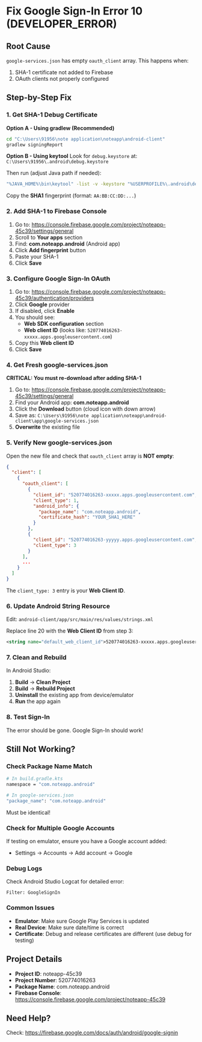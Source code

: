 # Fix Google Sign-In Error 10 (DEVELOPER_ERROR)

## Root Cause
`google-services.json` has empty `oauth_client` array. This happens when:
1. SHA-1 certificate not added to Firebase
2. OAuth clients not properly configured

## Step-by-Step Fix

### 1. Get SHA-1 Debug Certificate

**Option A - Using gradlew (Recommended)**
```bash
cd "C:\Users\91956\note application\noteapp\android-client"
gradlew signingReport
```

**Option B - Using keytool**
Look for `debug.keystore` at: `C:\Users\91956\.android\debug.keystore`

Then run (adjust Java path if needed):
```bash
"%JAVA_HOME%\bin\keytool" -list -v -keystore "%USERPROFILE%\.android\debug.keystore" -alias androiddebugkey -storepass android -keypass android
```

Copy the **SHA1** fingerprint (format: `AA:BB:CC:DD:...`)

### 2. Add SHA-1 to Firebase Console

1. Go to: https://console.firebase.google.com/project/noteapp-45c39/settings/general
2. Scroll to **Your apps** section
3. Find: **com.noteapp.android** (Android app)
4. Click **Add fingerprint** button
5. Paste your SHA-1
6. Click **Save**

### 3. Configure Google Sign-In OAuth

1. Go to: https://console.firebase.google.com/project/noteapp-45c39/authentication/providers
2. Click **Google** provider
3. If disabled, click **Enable**
4. You should see:
   - **Web SDK configuration** section
   - **Web client ID** (looks like: `520774016263-xxxxx.apps.googleusercontent.com`)
5. Copy this **Web client ID**
6. Click **Save**

### 4. Get Fresh google-services.json

**CRITICAL: You must re-download after adding SHA-1**

1. Go to: https://console.firebase.google.com/project/noteapp-45c39/settings/general
2. Find your Android app: **com.noteapp.android**
3. Click the **Download** button (cloud icon with down arrow)
4. Save as: `C:\Users\91956\note application\noteapp\android-client\app\google-services.json`
5. **Overwrite** the existing file

### 5. Verify New google-services.json

Open the new file and check that `oauth_client` array is **NOT empty**:

```json
{
  "client": [
    {
      "oauth_client": [
        {
          "client_id": "520774016263-xxxxx.apps.googleusercontent.com",
          "client_type": 1,
          "android_info": {
            "package_name": "com.noteapp.android",
            "certificate_hash": "YOUR_SHA1_HERE"
          }
        },
        {
          "client_id": "520774016263-yyyyy.apps.googleusercontent.com",
          "client_type": 3
        }
      ],
      ...
    }
  ]
}
```

The `client_type: 3` entry is your **Web Client ID**.

### 6. Update Android String Resource

Edit: `android-client/app/src/main/res/values/strings.xml`

Replace line 20 with the **Web Client ID** from step 3:

```xml
<string name="default_web_client_id">520774016263-xxxxx.apps.googleusercontent.com</string>
```

### 7. Clean and Rebuild

In Android Studio:

1. **Build** → **Clean Project**
2. **Build** → **Rebuild Project**
3. **Uninstall** the existing app from device/emulator
4. **Run** the app again

### 8. Test Sign-In

The error should be gone. Google Sign-In should work!

## Still Not Working?

### Check Package Name Match
```bash
# In build.gradle.kts
namespace = "com.noteapp.android"

# In google-services.json
"package_name": "com.noteapp.android"
```

Must be identical!

### Check for Multiple Google Accounts
If testing on emulator, ensure you have a Google account added:
- Settings → Accounts → Add account → Google

### Debug Logs
Check Android Studio Logcat for detailed error:
```
Filter: GoogleSignIn
```

### Common Issues
- **Emulator**: Make sure Google Play Services is updated
- **Real Device**: Make sure date/time is correct
- **Certificate**: Debug and release certificates are different (use debug for testing)

## Project Details
- **Project ID**: noteapp-45c39
- **Project Number**: 520774016263
- **Package Name**: com.noteapp.android
- **Firebase Console**: https://console.firebase.google.com/project/noteapp-45c39

## Need Help?
Check: https://firebase.google.com/docs/auth/android/google-signin

